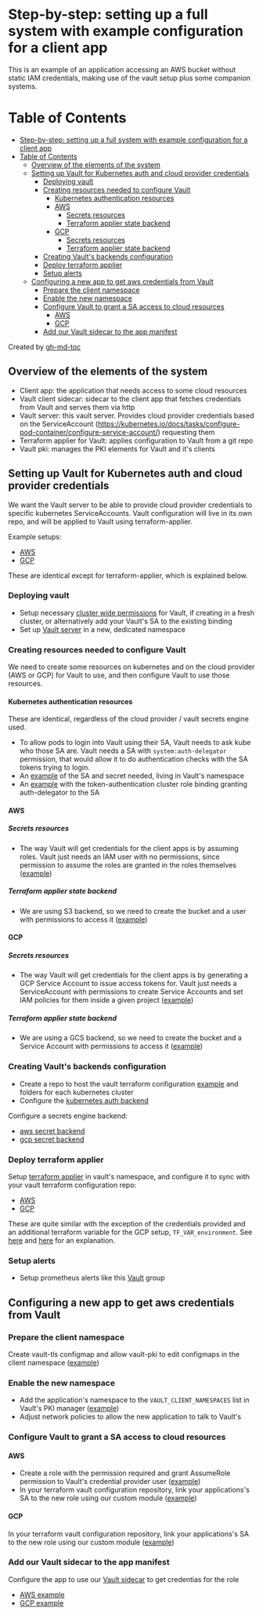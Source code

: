 # Step-by-step: setting up a full system with example configuration for a client app

This is an example of an application accessing an AWS bucket without static IAM
credentials, making use of the vault setup plus some companion systems.

Table of Contents
=================

   * [Step-by-step: setting up a full system with example configuration for a client app](#step-by-step-setting-up-a-full-system-with-example-configuration-for-a-client-app)
   * [Table of Contents](#table-of-contents)
      * [Overview of the elements of the system](#overview-of-the-elements-of-the-system)
      * [Setting up Vault for Kubernetes auth and cloud provider credentials](#setting-up-vault-for-kubernetes-auth-and-cloud-provider-credentials)
         * [Deploying vault](#deploying-vault)
         * [Creating resources needed to configure Vault](#creating-resources-needed-to-configure-vault)
            * [Kubernetes authentication resources](#kubernetes-authentication-resources)
            * [AWS](#aws)
               * [Secrets resources](#secrets-resources)
               * [Terraform applier state backend](#terraform-applier-state-backend)
            * [GCP](#gcp)
               * [Secrets resources](#secrets-resources-1)
               * [Terraform applier state backend](#terraform-applier-state-backend-1)
         * [Creating Vault's backends configuration](#creating-vaults-backends-configuration)
         * [Deploy terraform applier](#deploy-terraform-applier)
         * [Setup alerts](#setup-alerts)
      * [Configuring a new app to get aws credentials from Vault](#configuring-a-new-app-to-get-aws-credentials-from-vault)
         * [Prepare the client namespace](#prepare-the-client-namespace)
         * [Enable the new namespace](#enable-the-new-namespace)
         * [Configure Vault to grant a SA access to cloud resources](#configure-vault-to-grant-a-sa-access-to-cloud-resources)
            * [AWS](#aws-1)
            * [GCP](#gcp-1)
         * [Add our Vault sidecar to the app manifest](#add-our-vault-sidecar-to-the-app-manifest)

Created by [gh-md-toc](https://github.com/ekalinin/github-markdown-toc)

## Overview of the elements of the system

* Client app: the application that needs access to some cloud resources
* Vault client sidecar: sidecar to the client app that fetches credentials from
  Vault and serves them via http
* Vault server: this vault server. Provides cloud provider credentials based on
  the ServiceAccount
  (https://kubernetes.io/docs/tasks/configure-pod-container/configure-service-account/)
  requesting them
* Terraform applier for Vault: applies configuration to Vault from a git repo
* Vault pki: manages the PKI elements for Vault and it's clients

## Setting up Vault for Kubernetes auth and cloud provider credentials
We want the Vault server to be able to provide cloud provider credentials to
specific kubernetes ServiceAccounts. Vault configuration will live in its own
repo, and will be applied to Vault using terraform-applier.

Example setups:
- [AWS](https://github.com/utilitywarehouse/kubernetes-manifests/tree/master/exp-1-aws/sys-vault)
- [GCP](https://github.com/utilitywarehouse/kubernetes-manifests/tree/master/exp-1-gcp/sys-vault)

These are identical except for terraform-applier, which is explained below.

### Deploying vault
* Setup necessary [cluster wide permissions](/example/cluster-wide) for Vault,
  if creating in a fresh cluster, or alternatively add your Vault's SA to the
  existing binding
* Set up [Vault server](/example/vault-namespace) in a new, dedicated namespace

### Creating resources needed to configure Vault
We need to create some resources on kubernetes and on the cloud provider (AWS or
GCP) for Vault to use, and then configure Vault to use those resources.

#### Kubernetes authentication resources
These are identical, regardless of the cloud provider / vault secrets engine
used.

* To allow pods to login into Vault using their SA, Vault needs to ask kube who
  those SA are. Vault needs a SA with `system:auth-delegator` permission, that
  would allow it to do authentication checks with the SA tokens trying to login.
* An [example](https://github.com/utilitywarehouse/kubernetes-manifests/blob/master/exp-1-aws/sys-vault/terraform-applier.yaml)
  of the SA and secret needed, living in Vault's namespace
* An [example](https://github.com/utilitywarehouse/kubernetes-manifests/blob/master/exp-1-aws/kube-system/05-auth-vault.yaml)
  with the token-authentication cluster role binding granting auth-delegator to
  the SA

#### AWS
##### Secrets resources
* The way Vault will get credentials for the client apps is by assuming roles.
  Vault just needs an IAM user with no permissions, since permission to assume
  the roles are granted in the roles themselves ([example](https://github.com/utilitywarehouse/terraform/blob/master/aws/dev/sys-vault-exp-1/credentials-provider.tf))

##### Terraform applier state backend
* We are using S3 backend, so we need to create the bucket and a user with
  permissions to access it ([example](https://github.com/utilitywarehouse/terraform/blob/master/aws/dev/sys-vault-exp-1/terraform-state.tf))

#### GCP
##### Secrets resources
* The way Vault will get credentials for the client apps is by generating a GCP
  Service Account to issue access tokens for. Vault just needs a ServiceAccount
  with permissions to create Service Accounts and set IAM policies for them
  inside a given project ([example](https://github.com/utilitywarehouse/terraform/blob/master/gcp/system/sys-vault-exp-1/credentials-provider.tf))

##### Terraform applier state backend
* We are using a GCS backend, so we need to create the bucket and a Service
  Account with permissions to access it ([example](https://github.com/utilitywarehouse/terraform/blob/master/gcp/system/sys-vault-exp-1/terraform-state.tf))

### Creating Vault's backends configuration
* Create a repo to host the vault terraform configuration [example](https://github.com/utilitywarehouse/sys-vault-terraform)
  and folders for each kubernetes cluster
* Configure the [kubernetes auth backend](https://github.com/utilitywarehouse/sys-vault-terraform/blob/master/exp-1-aws/backends/kubernetes-auth-method.tf)

Configure a secrets engine backend:
* [aws secret backend](https://github.com/utilitywarehouse/sys-vault-terraform/blob/master/exp-1-aws/backends/aws-secrets-engine.tf)
* [gcp secret backend](https://github.com/utilitywarehouse/sys-vault-terraform/blob/master/exp-1-gcp/backends/gcp-secrets-engine.tf)

### Deploy terraform applier
Setup [terraform applier](https://github.com/utilitywarehouse/terraform-applier/tree/master/manifests/example)
in vault's namespace, and configure it to sync with your vault terraform
configuration repo:

* [AWS](https://github.com/utilitywarehouse/kubernetes-manifests/blob/master/exp-1-aws/sys-vault/terraform-applier-patch.yaml)
* [GCP](https://github.com/utilitywarehouse/kubernetes-manifests/blob/master/exp-1-gcp/sys-vault/terraform-applier-patch.yaml)

These are quite similar with the exception of the credentials provided and an
additional terraform variable for the GCP setup, `TF_VAR_environment`. See
[here](https://github.com/utilitywarehouse/tf_kube_creds_provider_via_vault/blob/master/gcp/variables.tf#L1-L9)
and [here](https://github.com/utilitywarehouse/documentation/blob/master/infra/operational/vault-gcp-sa-cleanup.md)
for an explanation.

### Setup alerts
* Setup prometheus alerts like this [Vault](https://github.com/utilitywarehouse/kubernetes-manifests/blob/master/exp-1-aws/sys-prom/resources/prometheus-alerts.yaml) group

## Configuring a new app to get aws credentials from Vault

### Prepare the client namespace
Create vault-tls configmap and allow vault-pki to edit
configmaps in the client namespace ([example](/example/client-namespace))

### Enable the new namespace
* Add the application's namespace to the `VAULT_CLIENT_NAMESPACES` list in
  Vault's PKI manager ([example](https://github.com/utilitywarehouse/kubernetes-manifests/blob/master/exp-1-aws/sys-vault/vault-pki-patch.yaml))
* Adjust network policies to allow the new application to talk to Vault's

### Configure Vault to grant a SA access to cloud resources

#### AWS
* Create a role with the permission required and grant AssumeRole permission
  to Vault's credential provider user ([example](https://github.com/utilitywarehouse/terraform/blob/master/aws/dev/sys-aws-probe/main.tf))
* In your terraform vault configuration repository, link your applications's
  SA to the new role using our custom module ([example](https://github.com/utilitywarehouse/sys-vault-terraform/blob/master/exp-1-aws/kube-aws-credentials/roles-linked-to-apps.tf))

#### GCP
In your terraform vault configuration repository, link your applications's
SA to the new role using our custom module ([example](https://github.com/utilitywarehouse/sys-vault-terraform/blob/master/exp-1-gcp/kube-gcp-credentials/roles-linked-to-apps.tf))

### Add our Vault sidecar to the app manifest
Configure the app to use our [Vault sidecar](https://github.com/utilitywarehouse/vault-kube-cloud-credentials)
to get credentias for the role
* [AWS example](https://github.com/utilitywarehouse/kubernetes-manifests/blob/master/exp-1-aws/labs/aws-probe.yaml)
* [GCP example](https://github.com/utilitywarehouse/vault-kube-cloud-credentials/blob/master/example/gcp-probe.yaml)
